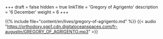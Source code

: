+++
draft = false
hidden = true
linkTitle = 'Gregory of Agrigento'
description = '6 December'
weight = 6
+++

{{% include file="content/en/lives/gregory-of-agrigento.md" %}}
{{< audio "https://orthodoxy.sgp1.cdn.digitaloceanspaces.com/fr-augustin/GREGORY_OF_AGRIGENTO.mp3" >}}
